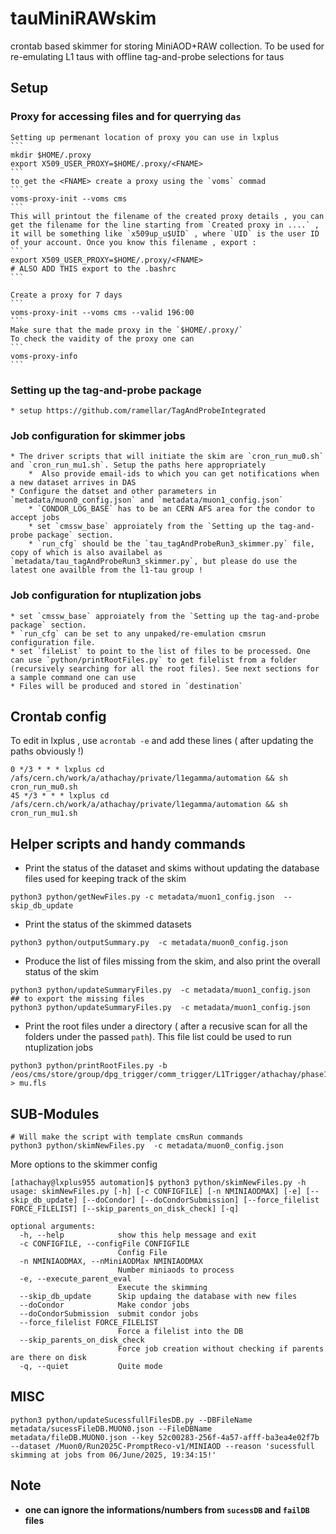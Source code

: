 # tauMiniRAWskim
crontab based skimmer for storing MiniAOD+RAW collection. To be used for re-emulating L1 taus with offline tag-and-probe selections for taus

## Setup

### Proxy for accessing files and for querrying `das`
    Setting up permenant location of proxy you can use in lxplus
    ```
    mkdir $HOME/.proxy
    export X509_USER_PROXY=$HOME/.proxy/<FNAME>
    ```
    to get the <FNAME> create a proxy using the `voms` commad
    ```
    voms-proxy-init --voms cms
    ```
    This will printout the filename of the created proxy details , you can get the filename for the line starting from `Created proxy in ....` , it will be something like `x509up_u$UID` , where `UID` is the user ID of your account. Once you know this filename , export :
    ```
    export X509_USER_PROXY=$HOME/.proxy/<FNAME>
    # ALSO ADD THIS export to the .bashrc 
    ```
    
    Create a proxy for 7 days
    ```
    voms-proxy-init --voms cms --valid 196:00
    ```
    Make sure that the made proxy in the `$HOME/.proxy/`
    To check the vaidity of the proxy one can
    ```
    voms-proxy-info
    ```
### Setting up the tag-and-probe package
    * setup https://github.com/ramellar/TagAndProbeIntegrated   

### Job configuration for skimmer jobs
    * The driver scripts that will initiate the skim are `cron_run_mu0.sh` and `cron_run_mu1.sh`. Setup the paths here appropriately
        *  Also provide email-ids to which you can get notifications when a new dataset arrives in DAS
    * Configure the datset and other parameters in `metadata/muon0_config.json` and `metadata/muon1_config.json`
        * `CONDOR_LOG_BASE` has to be an CERN AFS area for the condor to accept jobs
        * set `cmssw_base` approiately from the `Setting up the tag-and-probe package` section.
        * `run_cfg` should be the `tau_tagAndProbeRun3_skimmer.py` file, copy of which is also availabel as `metadata/tau_tagAndProbeRun3_skimmer.py`, but please do use the latest one availble from the l1-tau group !

### Job configuration for ntuplization jobs
    * set `cmssw_base` approiately from the `Setting up the tag-and-probe package` section.
    * `run_cfg` can be set to any unpaked/re-emulation cmsrun configuration file.
    * set `fileList` to point to the list of files to be processed. One can use `python/printRootFiles.py` to get filelist from a folder (recursively searching for all the root files). See next sections for a sample command one can use
    * Files will be produced and stored in `destination`

## Crontab config
To edit in lxplus , use `acrontab -e` and add these lines ( after updating the paths obviously !)
```
0 */3 * * * lxplus cd /afs/cern.ch/work/a/athachay/private/l1egamma/automation && sh cron_run_mu0.sh
45 */3 * * * lxplus cd /afs/cern.ch/work/a/athachay/private/l1egamma/automation && sh cron_run_mu1.sh
```


## Helper scripts and handy commands 
* Print the status of the dataset and skims without updating the database files used for keeping track of the skim
```
python3 python/getNewFiles.py -c metadata/muon1_config.json  --skip_db_update
```
* Print the status of the skimmed datasets
```
python3 python/outputSummary.py  -c metadata/muon0_config.json
```
* Produce the list of files missing from the skim, and also print the overall status of the skim
```
python3 python/updateSummaryFiles.py  -c metadata/muon1_config.json 
## to export the missing files
python3 python/updateSummaryFiles.py  -c metadata/muon1_config.json 
```

* Print the root files under a directory ( after a recusive scan for all the folders under the passed `path`). This file list could be used to run ntuplization jobs
```
python3 python/printRootFiles.py -b /eos/cms/store/group/dpg_trigger/comm_trigger/L1Trigger/athachay/phase1/taus/skims/v0/MUON0,/eos/cms/store/group/dpg_trigger/comm_trigger/L1Trigger/athachay/phase1/taus/skims/v0/MUON1 > mu.fls
```

## SUB-Modules
```
# Will make the script with template cmsRun commands
python3 python/skimNewFiles.py  -c metadata/muon0_config.json
```

More options to the skimmer config
```
[athachay@lxplus955 automation]$ python3 python/skimNewFiles.py -h
usage: skimNewFiles.py [-h] [-c CONFIGFILE] [-n NMINIAODMAX] [-e] [--skip_db_update] [--doCondor] [--doCondorSubmission] [--force_filelist FORCE_FILELIST] [--skip_parents_on_disk_check] [-q]

optional arguments:
  -h, --help            show this help message and exit
  -c CONFIGFILE, --configFile CONFIGFILE
                        Config File
  -n NMINIAODMAX, --nMiniAODMax NMINIAODMAX
                        Number miniaods to process
  -e, --execute_parent_eval
                        Execute the skimming
  --skip_db_update      Skip updaing the database with new files
  --doCondor            Make condor jobs
  --doCondorSubmission  submit condor jobs
  --force_filelist FORCE_FILELIST
                        Force a filelist into the DB
  --skip_parents_on_disk_check
                        Force job creation without checking if parents are there on disk
  -q, --quiet           Quite mode
```


## MISC

```
python3 python/updateSucessfullFilesDB.py --DBFileName metadata/sucessFileDB.MUON0.json --FileDBName metadata/fileDB.MUON0.json --key 52c00283-256f-4a57-afff-ba3ea4e02f7b --dataset /Muon0/Run2025C-PromptReco-v1/MINIAOD --reason 'sucessfull skimming at jobs from 06/June/2025, 19:34:15!'
```
## Note

* **one can ignore the informations/numbers from `sucessDB` and `failDB` files**
